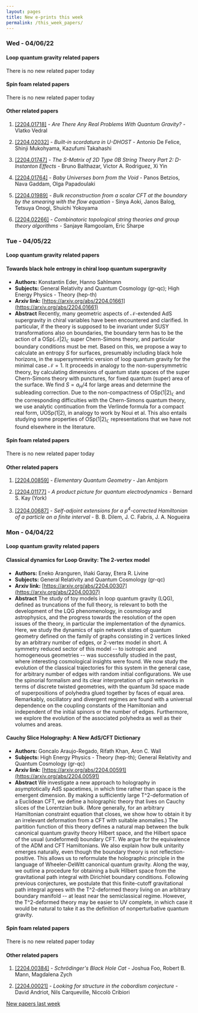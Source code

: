 ```yaml
---
layout: pages
title: New e-prints this week
permalink: /this_week_papers/
---
```




### Wed - 04/06/22

#### Loop quantum gravity related papers

There is no new related paper today 

#### Spin foam related papers

There is no new related paper today 



#### Other related papers

1. [[2204.01718]](https://arxiv.org/abs/2204.01718) - *Are There Any Real Problems With Quantum Gravity?* - Vlatko Vedral

1. [[2204.02032]](https://arxiv.org/abs/2204.02032) - *Built-in scordatura in U-DHOST* - Antonio De Felice, Shinji Mukohyama, Kazufumi Takahashi

1. [[2204.01747]](https://arxiv.org/abs/2204.01747) - *The S-Matrix of 2D Type 0B String Theory Part 2: D-Instanton Effects* - Bruno Balthazar, Victor A. Rodriguez, Xi Yin

1. [[2204.01764]](https://arxiv.org/abs/2204.01764) - *Baby Universes born from the Void* - Panos Betzios, Nava Gaddam, Olga Papadoulaki

1. [[2204.01989]](https://arxiv.org/abs/2204.01989) - *Bulk reconstruction from a scalar CFT at the boundary by the smearing  with the flow equation* - Sinya Aoki, Janos Balog, Tetsuya Onogi, Shuichi Yokoyama

1. [[2204.02266]](https://arxiv.org/abs/2204.02266) - *Combinatoric topological string theories and group theory algorithms* - Sanjaye Ramgoolam, Eric Sharpe



### Tue - 04/05/22

#### Loop quantum gravity related papers

#### **Towards black hole entropy in chiral loop quantum supergravity**
 - **Authors:** Konstantin Eder, Hanno Sahlmann
 - **Subjects:** General Relativity and Quantum Cosmology (gr-qc); High Energy Physics - Theory (hep-th)
 - **Arxiv link:** [https://arxiv.org/abs/2204.01661](https://arxiv.org/abs/2204.01661)
 - **Abstract**
 Recently, many geometric aspects of $\mathcal{N}$-extended AdS supergravity in chiral variables have been encountered and clarified. In particular, if the theory is supposed to be invariant under SUSY transformations also on boundaries, the boundary term has to be the action of a $\mathrm{OSp}(\mathcal{N}|2)_{\mathbb{C}}$ super Chern-Simons theory, and particular boundary conditions must be met. Based on this, we propose a way to calculate an entropy $S$ for surfaces, presumably including black hole horizons, in the supersymmetric version of loop quantum gravity for the minimal case $\mathcal{N}=1$. It proceeds in analogy to the non-supersymmetric theory, by calculating dimensions of quantum state spaces of the super Chern-Simons theory with punctures, for fixed quantum (super) area of the surface. We find $S = a_H/4$ for large areas and determine the subleading correction. Due to the non-compactness of $\mathrm{OSp}(1|2)_{\mathbb{C}}$ and the corresponding difficulties with the Chern-Simons quantum theory, we use analytic continuation from the Verlinde formula for a compact real form, $\mathrm{UOSp}(1|2)$, in analogy to work by Noui et al. This also entails studying some properties of $\mathrm{OSp}(1|2)_{\mathbb{C}}$ representations that we have not found elsewhere in the literature. 

#### Spin foam related papers

There is no new related paper today 



#### Other related papers

1. [[2204.00859]](https://arxiv.org/abs/2204.00859) - *Elementary Quantum Geometry* - Jan Ambjorn

1. [[2204.01177]](https://arxiv.org/abs/2204.01177) - *A product picture for quantum electrodynamics* - Bernard S. Kay (York)

1. [[2204.00687]](https://arxiv.org/abs/2204.00687) - *Self-adjoint extensions for a $p^{4}$-corrected Hamiltonian of a  particle on a finite interval* - B. B. Dilem, J. C. Fabris, J. A. Nogueira



### Mon - 04/04/22

#### Loop quantum gravity related papers

#### **Classical dynamics for Loop Gravity: The 2-vertex model**
 - **Authors:** Eneko Aranguren, Iñaki Garay, Etera R. Livine
 - **Subjects:** General Relativity and Quantum Cosmology (gr-qc)
 - **Arxiv link:** [https://arxiv.org/abs/2204.00307](https://arxiv.org/abs/2204.00307)
 - **Abstract**
 The study of toy models in loop quantum gravity (LQG), defined as truncations of the full theory, is relevant to both the development of the LQG phenomenology, in cosmology and astrophysics, and the progress towards the resolution of the open issues of the theory, in particular the implementation of the dynamics. Here, we study the dynamics of spin network states of quantum geometry defined on the family of graphs consisting in 2 vertices linked by an arbitrary number of edges, or 2-vertex model in short. A symmetry reduced sector of this model -- to isotropic and homogeneous geometries -- was successfully studied in the past, where interesting cosmological insights were found. We now study the evolution of the classical trajectories for this system in the general case, for arbitrary number of edges with random initial configurations. We use the spinorial formalism and its clear interpretation of spin networks in terms of discrete twisted geometries, with the quantum 3d space made of superpositions of polyhedra glued together by faces of equal area. Remarkably, oscillatory and divergent regimes are found with a universal dependence on the coupling constants of the Hamiltonian and independent of the initial spinors or the number of edges. Furthermore, we explore the evolution of the associated polyhedra as well as their volumes and areas. 

#### **Cauchy Slice Holography: A New AdS/CFT Dictionary**
 - **Authors:** Goncalo Araujo-Regado, Rifath Khan, Aron C. Wall
 - **Subjects:** High Energy Physics - Theory (hep-th); General Relativity and Quantum Cosmology (gr-qc)
 - **Arxiv link:** [https://arxiv.org/abs/2204.00591](https://arxiv.org/abs/2204.00591)
 - **Abstract**
 We investigate a new approach to holography in asymptotically AdS spacetimes, in which time rather than space is the emergent dimension. By making a sufficiently large T^2-deformation of a Euclidean CFT, we define a holographic theory that lives on Cauchy slices of the Lorentzian bulk. (More generally, for an arbitrary Hamiltonian constraint equation that closes, we show how to obtain it by an irrelevant deformation from a CFT with suitable anomalies.) The partition function of this theory defines a natural map between the bulk canonical quantum gravity theory Hilbert space, and the Hilbert space of the usual (undeformed) boundary CFT. We argue for the equivalence of the ADM and CFT Hamiltonians. We also explain how bulk unitarity emerges naturally, even though the boundary theory is not reflection-positive. This allows us to reformulate the holographic principle in the language of Wheeler-DeWitt canonical quantum gravity. Along the way, we outline a procedure for obtaining a bulk Hilbert space from the gravitational path integral with Dirichlet boundary conditions. Following previous conjectures, we postulate that this finite-cutoff gravitational path integral agrees with the T^2-deformed theory living on an arbitrary boundary manifold -- at least near the semiclassical regime. However, the T^2-deformed theory may be easier to UV complete, in which case it would be natural to take it as the definition of nonperturbative quantum gravity. 

#### Spin foam related papers

There is no new related paper today 



#### Other related papers

1. [[2204.00384]](https://arxiv.org/abs/2204.00384) - *Schrödinger's Black Hole Cat* - Joshua Foo, Robert B. Mann, Magdalena Zych

1. [[2204.00021]](https://arxiv.org/abs/2204.00021) - *Looking for structure in the cobordism conjecture* - David Andriot, Nils Carqueville, Niccolò Cribiori






[New papers last week]({{site.url}}/archived/weekly/pre-prints/2022/04/04/archived_weekly_papers.html)